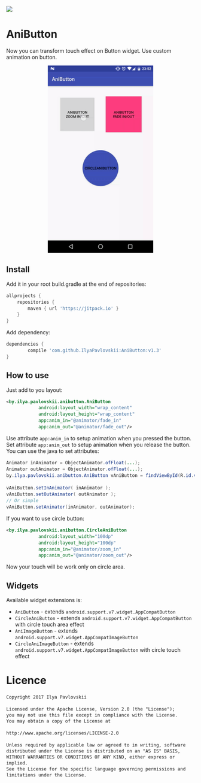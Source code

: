 [![](https://www.jitpack.io/v/IlyaPavlovskii/AniButton.svg)](https://www.jitpack.io/#IlyaPavlovskii/AniButton)

# AniButton
Now you can transform touch effect on Button widget. Use custom animation on button.

<p align="center">
  <img src="resources/sample.gif" height="500" alt="progress image view" />
</p>

## Install
Add it in your root build.gradle at the end of repositories:
```gradle
allprojects {
    repositories {
        maven { url 'https://jitpack.io' }
    }
}
```
Add dependency:
```gradle
dependencies {
        compile 'com.github.IlyaPavlovskii:AniButton:v1.3'
}
```
## How to use
Just add to you layout:
```xml
<by.ilya.pavlovskii.anibutton.AniButton
            android:layout_width="wrap_content"
            android:layout_height="wrap_content"
            app:anim_in="@animator/fade_in"
            app:anim_out="@animator/fade_out"/>
```
Use attribute ```app:anim_in``` to setup animation when you pressed the button. 
Set attribute ```app:anim_out``` to setup animation when you release the button.
You can use the java to set attributes:
```java
Animator inAnimator = ObjectAnimator.ofFloat(...);
Animator outAnimator = ObjectAnimator.ofFloat(...);
by.ilya.pavlovskii.anibutton.AniButton vAniButton = findViewById(R.id.vAniButton);
         
vAniButton.setInAnimator( inAnimator );
vAniButton.setOutAnimator( outAnimator );
// Or simple
vAniButton.setAnimator(inAnimator, outAnimator);
```

If you want to use circle button:
```xml
<by.ilya.pavlovskii.anibutton.CircleAniButton
            android:layout_width="100dp"
            android:layout_height="100dp"
            app:anim_in="@animator/zoom_in"
            app:anim_out="@animator/zoom_out"/>
```
Now your touch will be work only on circle area.

## Widgets
Available widget extensions is:
* ```AniButton``` - extends ```android.support.v7.widget.AppCompatButton```
* ```CircleAniButton``` - extends ```android.support.v7.widget.AppCompatButton``` with circle 
touch area effect
* ```AniImageButton``` - extends ```android.support.v7.widget.AppCompatImageButton```
* ```CircleAniImageButton``` - extends ```android.support.v7.widget.AppCompatImageButton``` with circle 
touch effect

# Licence

````
Copyright 2017 Ilya Pavlovskii

Licensed under the Apache License, Version 2.0 (the "License");
you may not use this file except in compliance with the License.
You may obtain a copy of the License at

http://www.apache.org/licenses/LICENSE-2.0

Unless required by applicable law or agreed to in writing, software
distributed under the License is distributed on an "AS IS" BASIS,
WITHOUT WARRANTIES OR CONDITIONS OF ANY KIND, either express or implied.
See the License for the specific language governing permissions and
limitations under the License.
````

